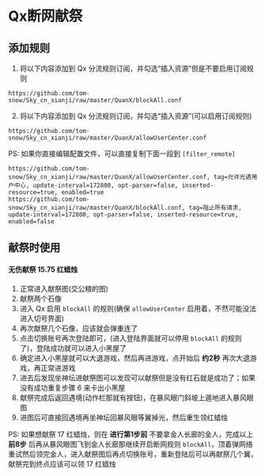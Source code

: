 
# Qx断网献祭


## 添加规则

1. 将以下内容添加到 Qx 分流规则订阅，并勾选“插入资源”但是不要启用订阅规则
```
https://github.com/tom-snow/Sky_cn_xianji/raw/master/QuanX/blockAll.conf
```


2. 将以下内容添加到 Qx 分流规则订阅，并勾选“插入资源”(可以启用订阅规则)
```
https://github.com/tom-snow/Sky_cn_xianji/raw/master/QuanX/allowUserCenter.conf
```

PS: 如果你直接编辑配置文件，可以直接复制下面一段到 `[filter_remote]`
```
https://github.com/tom-snow/Sky_cn_xianji/raw/master/QuanX/allowUserCenter.conf, tag=允许光遇用户中心, update-interval=172800, opt-parser=false, inserted-resource=true, enabled=true
https://github.com/tom-snow/Sky_cn_xianji/raw/master/QuanX/blockAll.conf, tag=阻止所有请求, update-interval=172800, opt-parser=false, inserted-resource=true, enabled=false
```

## 献祭时使用

#### 无伤献祭 15.75 红蜡烛

1. 正常进入献祭图(交公粮的图)
2. 献祭两个石像
3. 进入 Qx 启用 `blockAll` 的规则(确保 `allowUserCenter` 启用着，不然可能没法进入切号界面)
4. 再次献祭几个石像，应该就会弹重连了
5. 点击切换账号再次登陆即可，(进入登陆界面就可以停用 `blockAll` 的规则了)，登陆成功就可以进入小黑屋了
6. 确定进入小黑屋就可以大退游戏，然后再进游戏，点开始后 **约2秒** 再次大退游戏，再正常进游戏
7. 进去后发现坐神坛进献祭图可以发现可以献祭但是没有红石就是成功了；如果没有成功重复步骤 6 来卡出小黑屋
8. 献祭完成后返回遇境(动作栏那就有按钮)，在暴风眼门斜坡上遁地进入暴风眼图
9. 进图后可直接回遇境再坐神坛回暴风眼等翼掉光，然后重生领红蜡烛

PS: 如果想献祭 17 红蜡烛，则在 **进行第1步前** 不要拿金人长廊的金人，完成以上 **前8步** 后再从暴风眼图飞到金人长廊那继续开启断网规则 `blockAll`，顶着弹网络重试然后领完金人，进入献祭图后再点切换账号，重新登陆后可以再献祭几个翼，献祭完到终点应该可以领 17 红蜡烛


